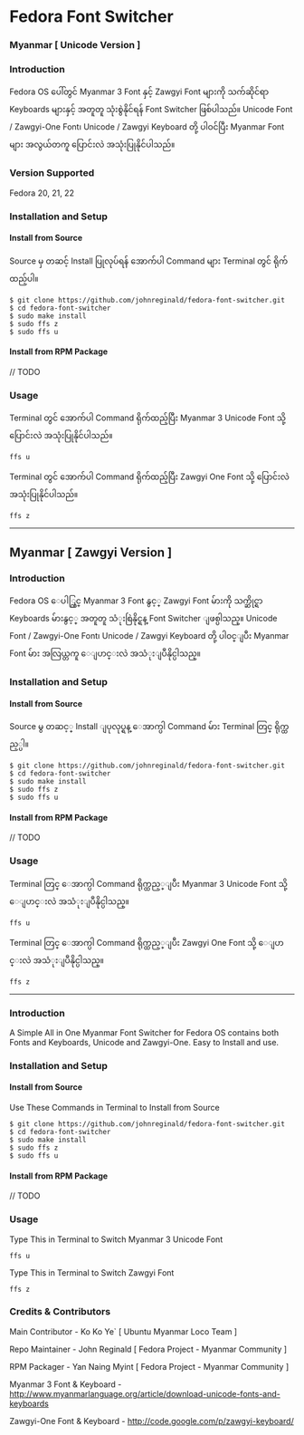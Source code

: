 Fedora Font Switcher
=================

### Myanmar [ Unicode Version ]

### Introduction


Fedora OS ပေါ်တွင် Myanmar 3 Font နှင့် Zawgyi Font များကို သက်ဆိုင်ရာ Keyboards များနှင့် အတူတူ သုံးစွဲနိုင်ရန် Font Switcher ဖြစ်ပါသည်။ Unicode Font / Zawgyi-One Font၊ Unicode / Zawgyi Keyboard တို့ ပါဝင်ပြီး Myanmar Font များ အလွယ်တကူ ပြောင်းလဲ အသုံးပြုနိုင်ပါသည်။

### Version Supported

Fedora 20, 21, 22

### Installation and Setup

#### Install from Source 
Source မှ တဆင့် Install ပြုလုပ်ရန် အောက်ပါ Command များ Terminal တွင် ရိုက်ထည့်ပါ။

	$ git clone https://github.com/johnreginald/fedora-font-switcher.git
	$ cd fedora-font-switcher
	$ sudo make install
	$ sudo ffs z
	$ sudo ffs u


#### Install from RPM Package
// TODO

### Usage
Terminal တွင် အောက်ပါ Command ရိုက်ထည့်ပြီး Myanmar 3 Unicode Font သို့ ပြောင်းလဲ အသုံးပြုနိုင်ပါသည်။

	ffs u

Terminal တွင် အောက်ပါ Command ရိုက်ထည့်ပြီး Zawgyi One Font သို့ ပြောင်းလဲ အသုံးပြုနိုင်ပါသည်။

	ffs z


----------

## Myanmar [ Zawgyi Version ]

### Introduction


Fedora OS ေပါ္တြင္ Myanmar 3 Font နွင့္ Zawgyi Font မ်ားကို သက္ဆိုင္ရာ Keyboards မ်ားနွင့္ အတူတူ သံုးစြဲနိုင္ရန္ Font Switcher ျဖစ္ပါသည္။ Unicode Font / Zawgyi-One Font၊ Unicode / Zawgyi Keyboard တို့ ပါ၀င္ျပီး Myanmar Font မ်ား အလြယ္တကူ ေျပာင္းလဲ အသံုးျပဳနိုင္ပါသည္။

### Installation and Setup

#### Install from Source 
Source မွ တဆင့္ Install ျပုလုပ္ရန္ ေအာက္ပါ Command မ်ား Terminal တြင္ ရိုက္ထည့္ပါ။

	$ git clone https://github.com/johnreginald/fedora-font-switcher.git
	$ cd fedora-font-switcher
	$ sudo make install
	$ sudo ffs z
	$ sudo ffs u


#### Install from RPM Package
// TODO

### Usage
Terminal တြင္ ေအာက္ပါ Command ရိုက္ထည့္ျပီး Myanmar 3 Unicode Font သို့ ေျပာင္းလဲ အသံုးျပဳနိုင္ပါသည္။

	ffs u

Terminal တြင္ ေအာက္ပါ Command ရိုက္ထည့္ျပီး Zawgyi One Font သို့ ေျပာင္းလဲ အသံုးျပဳနိုင္ပါသည္။

	ffs z


----------

### Introduction

A Simple All in One Myanmar Font Switcher for Fedora OS contains both Fonts and Keyboards, Unicode and Zawgyi-One. Easy to Install and use.

### Installation and Setup

#### Install from Source 
Use These Commands in Terminal to Install from Source

	$ git clone https://github.com/johnreginald/fedora-font-switcher.git
	$ cd fedora-font-switcher
	$ sudo make install
	$ sudo ffs z
	$ sudo ffs u


#### Install from RPM Package
// TODO

### Usage
Type This in Terminal to Switch Myanmar 3 Unicode Font

	ffs u
	
Type This in Terminal to Switch Zawgyi Font

	ffs z
	
### Credits & Contributors

Main Contributor - Ko Ko Ye` [ Ubuntu Myanmar Loco Team ]

Repo Maintainer - John Reginald [ Fedora Project - Myanmar Community ]

RPM Packager - Yan Naing Myint [ Fedora Project - Myanmar Community ]

Myanmar 3 Font & Keyboard - http://www.myanmarlanguage.org/article/download-unicode-fonts-and-keyboards

Zawgyi-One Font & Keyboard - http://code.google.com/p/zawgyi-keyboard/
